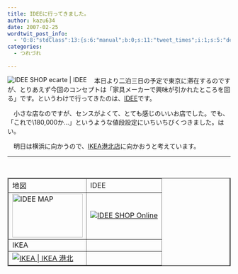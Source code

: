 ```yaml
---
title: IDEEに行ってきました。
author: kazu634
date: 2007-02-25
wordtwit_post_info:
  - 'O:8:"stdClass":13:{s:6:"manual";b:0;s:11:"tweet_times";i:1;s:5:"delay";i:0;s:7:"enabled";i:1;s:10:"separation";s:2:"60";s:7:"version";s:3:"3.7";s:14:"tweet_template";b:0;s:6:"status";i:2;s:6:"result";a:0:{}s:13:"tweet_counter";i:2;s:13:"tweet_log_ids";a:1:{i:0;i:2809;}s:9:"hash_tags";a:0:{}s:8:"accounts";a:1:{i:0;s:7:"kazu634";}}'
categories:
  - つれづれ

---
```

<div class="section">
<p>
<a href="http://www.idee.co.jp/shop/ideeshop/" onclick="__gaTracker('send', 'event', 'outbound-article', 'http://www.idee.co.jp/shop/ideeshop/', '');" target="_blank"><img align="left" alt="IDEE SHOP ecarte | IDEE" src="http://img.simpleapi.net/small/http://www.idee.co.jp/shop/ideeshop/" border="0" /></a>
</p>
  
<p>
    　本日より二泊三日の予定で東京に滞在するのですが、とりあえず今回のコンセプトは「家具メーカーで興味が引かれたところを回る」です。というわけで行ってきたのは、<a href="http://www.idee.co.jp/shop/ideeshop/" onclick="__gaTracker('send', 'event', 'outbound-article', 'http://www.idee.co.jp/shop/ideeshop/', 'IDEE');" target="_blank">IDEE</a>です。
</p>
  
<p>
    　小さな店なのですが、センスがよくて、とても感じのいいお店でした。でも、「これで\180,000か…」というような値段設定にいちいちびくつきました。はい。
</p>
  
<p>
    　明日は横浜に向かうので、<a href="http://www.ikea.com/ms/ja_JP/local_home/kohoku.html" onclick="__gaTracker('send', 'event', 'outbound-article', 'http://www.ikea.com/ms/ja_JP/local_home/kohoku.html', 'IKEA港北店');" target="blank">IKEA港北店</a>に向かおうと考えています。
</p>
  
<hr />
  
<center>
<br /> 
    
<table border="2">
<tr>
<td>
          地図
</td>
        
<td>
          IDEE
</td>
</tr>
      
<tr>
<td>
<a href="http://maps.google.com/maps?ie=UTF8&oe=UTF-8&client=firefox-a&z=19&q=35.664614,139.708419+%28IDEE%E3%81%AF%E3%81%93%E3%81%93%E2%99%AA%29&spn=0.00085,0.002189&t=h&om=1" onclick="__gaTracker('send', 'event', 'outbound-article', 'http://maps.google.com/maps?ie=UTF8&oe=UTF-8&client=firefox-a&z=19&q=35.664614,139.708419+%28IDEE%E3%81%AF%E3%81%93%E3%81%93%E2%99%AA%29&spn=0.00085,0.002189&t=h&om=1', '');" target="_blank"><img width="159" alt="IDEE MAP" src="http://image.blog.livedoor.jp/simoom634/imgs/6/e/6e8ec3a4-s.png" height="99" border="0" /></a>
</td>
        
<td>
<a href="http://www.idee-online.com/" onclick="__gaTracker('send', 'event', 'outbound-article', 'http://www.idee-online.com/', '');" target="_blank"><img alt="IDEE SHOP Online" src="http://img.simpleapi.net/small/http://www.idee-online.com/" border="0" /></a>
</td>
</tr>
      
<tr>
<td>
          IKEA
</td>
        
<td>
</td>
</tr>
      
<tr>
<td>
<a href="http://www.ikea.com/ms/ja_JP/local_home/kohoku.html" onclick="__gaTracker('send', 'event', 'outbound-article', 'http://www.ikea.com/ms/ja_JP/local_home/kohoku.html', '');" target="_blank"><img alt="IKEA | IKEA 港北" src="http://img.simpleapi.net/small/http://www.ikea.com/ms/ja_JP/local_home/kohoku.html" border="0" /></a>
</td>
        
<td>
</td>
</tr>
</table>
    
<p>
</center> </div>
